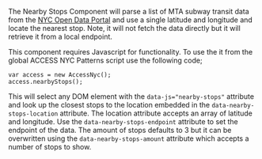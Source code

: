 The Nearby Stops Component will parse a list of MTA subway transit data from the [NYC Open Data Portal](https://data.cityofnewyork.us/Transportation/Subway-Stations/arq3-7z49) and use a single latitude and longitude and locate the nearest stop. Note, it will not fetch the data directly but it will retrieve it from a local endpoint.

This component requires Javascript for functionality. To use the it from the global ACCESS NYC Patterns script use the following code;

    var access = new AccessNyc();
    access.nearbyStops();

This will select any DOM element with the `data-js="nearby-stops"` attribute and look up the closest stops to the location embedded in the `data-nearby-stops-location` attribute. The location attribute accepts an array of latitude and longitude. Use the `data-nearby-stops-endpoint` attribute to set the endpoint of the data. The amount of stops defaults to 3 but it can be overwritten using the `data-nearby-stops-amount` attribute which accepts a number of stops to show.